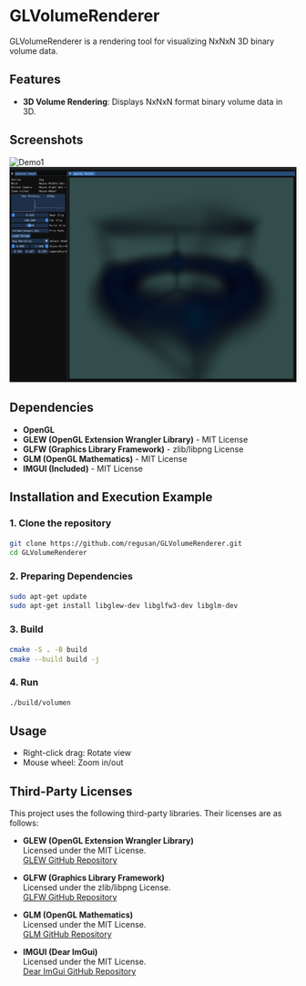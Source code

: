 # GLVolumeRenderer

GLVolumeRenderer is a rendering tool for visualizing NxNxN 3D binary volume data.


## Features
*   **3D Volume Rendering**: Displays NxNxN format binary volume data in 3D.

## Screenshots
![Demo1](/Document/Demo-1.gif)
![Demo2](/Document/Demo-2.png)


## Dependencies
* **OpenGL**
* **GLEW (OpenGL Extension Wrangler Library)** - MIT License  
* **GLFW (Graphics Library Framework)** - zlib/libpng License  
* **GLM (OpenGL Mathematics)** - MIT License  
* **IMGUI (Included)** - MIT License  


## Installation and Execution Example

### 1. Clone the repository

```bash
git clone https://github.com/regusan/GLVolumeRenderer.git
cd GLVolumeRenderer
```

### 2. Preparing Dependencies

```bash
sudo apt-get update
sudo apt-get install libglew-dev libglfw3-dev libglm-dev
```

### 3. Build
```bash
cmake -S . -B build
cmake --build build -j
```
### 4. Run


```bash
./build/volumen
```
## Usage
* Right-click drag: Rotate view
* Mouse wheel: Zoom in/out

## Third-Party Licenses

This project uses the following third-party libraries. Their licenses are as follows:

- **GLEW (OpenGL Extension Wrangler Library)**  
  Licensed under the MIT License.  
  [GLEW GitHub Repository](https://github.com/nigels-com/glew)  

- **GLFW (Graphics Library Framework)**  
  Licensed under the zlib/libpng License.  
  [GLFW GitHub Repository](https://github.com/glfw/glfw)  

- **GLM (OpenGL Mathematics)**  
  Licensed under the MIT License.  
  [GLM GitHub Repository](https://github.com/g-truc/glm)  

- **IMGUI (Dear ImGui)**  
  Licensed under the MIT License.  
  [Dear ImGui GitHub Repository](https://github.com/ocornut/imgui)  
